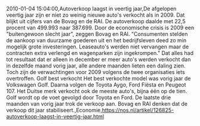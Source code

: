 2010-01-04 15:04:00,Autoverkoop laagst in veertig jaar,De afgelopen veertig jaar zijn er niet zo weinig nieuwe auto's verkocht als in 2009. Dat blijkt uit cijfers van de Bovag en de RAI. De autoverkoop daalde met 22,5 procent van 499.993 naar 387.699. Door de economische crisis is 2009 een "buitengewoon slecht jaar", zeggen Bovag en RAI. "Consumenten stelden de aankoop van duurzame goederen uit en het bedrijfsleven deed zo min mogelijk grote investeringen. Leaseauto's werden niet vervangen maar de contracten extra verlengd en wagenparken zijn ingekrompen." Dat alles had tot resultaat dat er alleen in december er meer auto's werden verkocht dan in dezelfde maand vorig jaar, alle andere maanden lieten een daling zien. Toch zijn de verwachtingen voor 2009 volgens de twee organisaties iets overtroffen. Golf best verkocht Het best verkochte model was vorig jaar de Volkswagen Golf. Daarna volgen de Toyota Aygo, Ford Fiësta en Peugeot 107. Het Duitse merk verkocht ook de meeste auto's, bijna één op de tien. Golf wordt op de voet gevolgd door Toyota en Ford. De laatste drie maanden van vorig jaar trok de verkoop aan. Bovag en RAI denken dat de verkoop dit jaar stabiliseert.,Economie,https://nos.nl/artikel/126825-autoverkoop-laagst-in-veertig-jaar.html